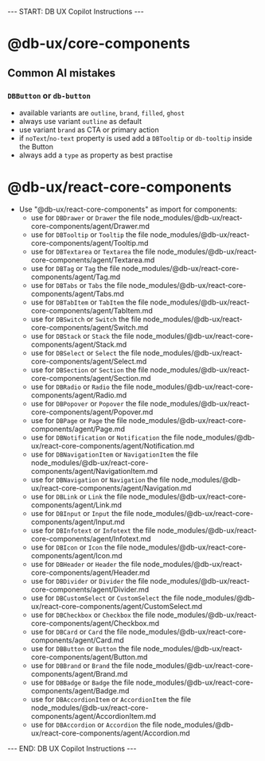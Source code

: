 
--- START: DB UX Copilot Instructions ---

# @db-ux/core-components
## Common AI mistakes

### `DBButton` or `db-button`

- available variants are `outline`, `brand`, `filled`, `ghost`
- always use variant `outline` as default
- use variant `brand` as CTA or primary action
- if `noText`/`no-text` property is used add a `DBTooltip` or `db-tooltip` inside the Button
- always add a `type` as property as best practise


# @db-ux/react-core-components
- Use "@db-ux/react-core-components" as import for components:
  - use for `DBDrawer` or `Drawer` the file node_modules/@db-ux/react-core-components/agent/Drawer.md
  - use for `DBTooltip` or `Tooltip` the file node_modules/@db-ux/react-core-components/agent/Tooltip.md
  - use for `DBTextarea` or `Textarea` the file node_modules/@db-ux/react-core-components/agent/Textarea.md
  - use for `DBTag` or `Tag` the file node_modules/@db-ux/react-core-components/agent/Tag.md
  - use for `DBTabs` or `Tabs` the file node_modules/@db-ux/react-core-components/agent/Tabs.md
  - use for `DBTabItem` or `TabItem` the file node_modules/@db-ux/react-core-components/agent/TabItem.md
  - use for `DBSwitch` or `Switch` the file node_modules/@db-ux/react-core-components/agent/Switch.md
  - use for `DBStack` or `Stack` the file node_modules/@db-ux/react-core-components/agent/Stack.md
  - use for `DBSelect` or `Select` the file node_modules/@db-ux/react-core-components/agent/Select.md
  - use for `DBSection` or `Section` the file node_modules/@db-ux/react-core-components/agent/Section.md
  - use for `DBRadio` or `Radio` the file node_modules/@db-ux/react-core-components/agent/Radio.md
  - use for `DBPopover` or `Popover` the file node_modules/@db-ux/react-core-components/agent/Popover.md
  - use for `DBPage` or `Page` the file node_modules/@db-ux/react-core-components/agent/Page.md
  - use for `DBNotification` or `Notification` the file node_modules/@db-ux/react-core-components/agent/Notification.md
  - use for `DBNavigationItem` or `NavigationItem` the file node_modules/@db-ux/react-core-components/agent/NavigationItem.md
  - use for `DBNavigation` or `Navigation` the file node_modules/@db-ux/react-core-components/agent/Navigation.md
  - use for `DBLink` or `Link` the file node_modules/@db-ux/react-core-components/agent/Link.md
  - use for `DBInput` or `Input` the file node_modules/@db-ux/react-core-components/agent/Input.md
  - use for `DBInfotext` or `Infotext` the file node_modules/@db-ux/react-core-components/agent/Infotext.md
  - use for `DBIcon` or `Icon` the file node_modules/@db-ux/react-core-components/agent/Icon.md
  - use for `DBHeader` or `Header` the file node_modules/@db-ux/react-core-components/agent/Header.md
  - use for `DBDivider` or `Divider` the file node_modules/@db-ux/react-core-components/agent/Divider.md
  - use for `DBCustomSelect` or `CustomSelect` the file node_modules/@db-ux/react-core-components/agent/CustomSelect.md
  - use for `DBCheckbox` or `Checkbox` the file node_modules/@db-ux/react-core-components/agent/Checkbox.md
  - use for `DBCard` or `Card` the file node_modules/@db-ux/react-core-components/agent/Card.md
  - use for `DBButton` or `Button` the file node_modules/@db-ux/react-core-components/agent/Button.md
  - use for `DBBrand` or `Brand` the file node_modules/@db-ux/react-core-components/agent/Brand.md
  - use for `DBBadge` or `Badge` the file node_modules/@db-ux/react-core-components/agent/Badge.md
  - use for `DBAccordionItem` or `AccordionItem` the file node_modules/@db-ux/react-core-components/agent/AccordionItem.md
  - use for `DBAccordion` or `Accordion` the file node_modules/@db-ux/react-core-components/agent/Accordion.md

--- END: DB UX Copilot Instructions ---
